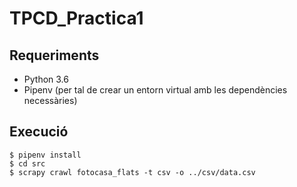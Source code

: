 # TPCD_Practica1

## Requeriments
- Python 3.6
- Pipenv (per tal de crear un entorn virtual amb les dependències necessàries)
## Execució
```
$ pipenv install
$ cd src
$ scrapy crawl fotocasa_flats -t csv -o ../csv/data.csv
```

